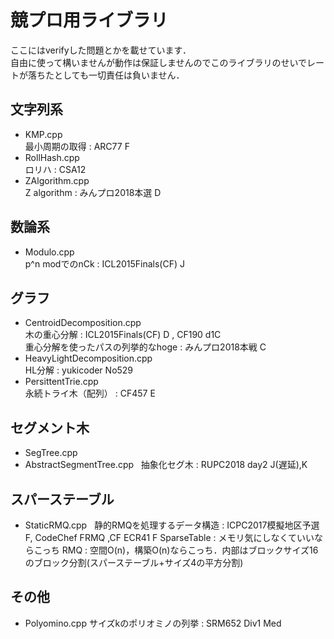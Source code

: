 # 競プロ用ライブラリ
ここにはverifyした問題とかを載せています．  
自由に使って構いませんが動作は保証しませんのでこのライブラリのせいでレートが落ちたとしても一切責任は負いません．

## 文字列系
* KMP.cpp  
最小周期の取得 : ARC77 F  
* RollHash.cpp  
ロリハ : CSA12
* ZAlgorithm.cpp  
Z algorithm : みんプロ2018本選 D

## 数論系
* Modulo.cpp  
p^n modでのnCk : ICL2015Finals(CF) J  

## グラフ
* CentroidDecomposition.cpp  
木の重心分解 : ICL2015Finals(CF) D , CF190 d1C  
重心分解を使ったパスの列挙的なhoge : みんプロ2018本戦 C
* HeavyLightDecomposition.cpp  
HL分解 : yukicoder No529  
* PersittentTrie.cpp  
永続トライ木（配列） : CF457 E

## セグメント木
* SegTree.cpp
* AbstractSegmentTree.cpp  
抽象化セグ木 : RUPC2018 day2 J(遅延),K

## スパーステーブル
* StaticRMQ.cpp  
静的RMQを処理するデータ構造 : ICPC2017模擬地区予選F, CodeChef FRMQ ,CF ECR41 F
SparseTable : メモリ気にしなくていいならこっち
RMQ : 空間O(n)，構築O(n)ならこっち．内部はブロックサイズ16のブロック分割(スパーステーブル+サイズ4の平方分割)

## その他
* Polyomino.cpp
サイズkのポリオミノの列挙 : SRM652 Div1 Med
